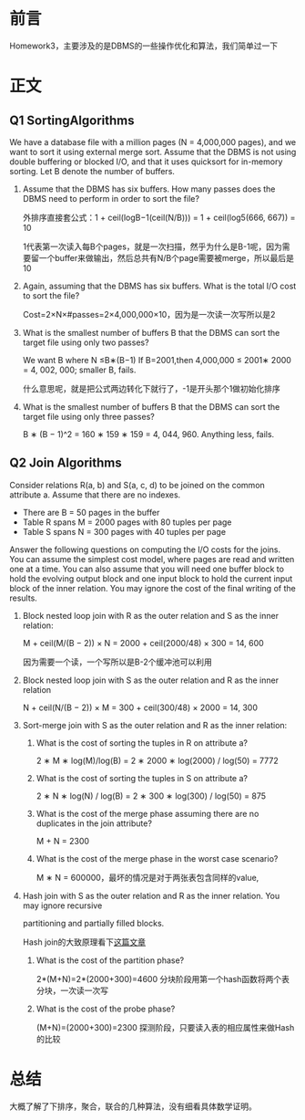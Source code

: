 # 前言

Homework3，主要涉及的是DBMS的一些操作优化和算法，我们简单过一下

# 正文

## Q1 SortingAlgorithms

We have a database file with a million pages (N = 4,000,000 pages), and we want to sort it using external merge sort. Assume that the DBMS is not using double buffering or blocked I/O, and that it uses quicksort for in-memory sorting. Let B denote the number of buffers.

1. Assume that the DBMS has six buffers. How many passes does the DBMS need to perform in order to sort the file?

   外排序直接套公式：1 + ceil(logB−1(ceil(N/B))) = 1 + ceil(log5(666, 667)) = 10

   1代表第一次读入每B个pages，就是一次扫描，然乎为什么是B-1呢，因为需要留一个buffer来做输出，然后总共有N/B个page需要被merge，所以最后是10

2. Again, assuming that the DBMS has six buffers. What is the total I/O cost to sort the file?

   Cost=2×N×#passes=2×4,000,000×10，因为是一次读一次写所以是2

3. What is the smallest number of buffers B that the DBMS can sort the target file using only two passes?

   We want B where N ≤B∗(B−1) If B=2001,then 4,000,000 ≤ 2001∗ 2000 = 4, 002, 000; smaller B, fails.

   什么意思呢，就是把公式两边转化下就行了，-1是开头那个1做初始化排序

4. What is the smallest number of buffers B that the DBMS can sort the target file using only three passes?

   B ∗ (B − 1)^2 = 160 ∗ 159 ∗ 159 = 4, 044, 960. Anything less, fails.

## Q2 Join Algorithms

Consider relations R(a, b) and S(a, c, d) to be joined on the common attribute a. Assume that there are no indexes.

- There are B = 50 pages in the buffer
- Table R spans M = 2000 pages with 80 tuples per page 
- Table S spans N = 300 pages with 40 tuples per page

Answer the following questions on computing the I/O costs for the joins. You can assume the simplest cost model, where pages are read and written one at a time. You can also assume that you will need one buffer block to hold the evolving output block and one input block to hold the current input block of the inner relation. You may ignore the cost of the final writing of the results.

1. Block nested loop join with R as the outer relation and S as the inner relation:

   M + ceil(M/(B − 2)) × N = 2000 + ceil(2000/48) × 300 = 14, 600

   因为需要一个读，一个写所以是B-2个缓冲池可以利用

2. Block nested loop join with S as the outer relation and R as the inner relation

   N + ceil(N/(B − 2)) × M = 300 + ceil(300/48) × 2000 = 14, 300

3. Sort-merge join with S as the outer relation and R as the inner relation:

   1. What is the cost of sorting the tuples in R on attribute a?

      2 ∗ M ∗ log(M)/log(B) = 2 ∗ 2000 ∗ log(2000) / log(50) = 7772

   2. What is the cost of sorting the tuples in S on attribute a?

      2 ∗ N ∗ log(N) / log(B) = 2 ∗ 300 ∗ log(300) / log(50) = 875

   3. What is the cost of the merge phase assuming there are no duplicates in the join attribute?

      M + N = 2300

   4. What is the cost of the merge phase in the worst case scenario?

      M ∗ N = 600000，最坏的情况是对于两张表包含同样的value,

4. Hash join with S as the outer relation and R as the inner relation. You may ignore recursive

   partitioning and partially filled blocks.

   Hash join的大致原理看下[这篇文章](https://zhuanlan.zhihu.com/p/121301503)

   1. What is the cost of the partition phase?

      2*(M+N)=2*(2000+300)=4600 分块阶段用第一个hash函数将两个表分块，一次读一次写

   2. What is the cost of the probe phase?

      (M+N)=(2000+300)=2300 探测阶段，只要读入表的相应属性来做Hash的比较

# 总结

大概了解了下排序，聚合，联合的几种算法，没有细看具体数学证明。